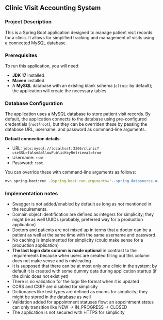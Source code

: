 ## Clinic Visit Accounting System

### Project Description

This is a Spring Boot application designed to manage patient visit records for a clinic. It allows for simplified tracking and management of visits using a connected MySQL database.

### Prerequisites

To run this application, you will need:

- **JDK 17** installed.
- **Maven** installed.
- A **MySQL** database with an existing blank schema (`clinic` by default); the application will create the necessary tables.

### Database Configuration

The application uses a MySQL database to store patient visit records. By default, the application connects to the database using pre-configured credentials (`root`/`root`), but they can be overriden these by passing the database URL, username, and password as command-line arguments.

**Default connection details**:
- URL: `jdbc:mysql://localhost:3306/clinic?useSSL=false&allowPublicKeyRetrieval=true`
- Username: `root`
- Password: `root`

You can override these with command-line arguments as follows:

```bash
mvn spring-boot:run -Dspring-boot.run.arguments="--spring.datasource.url=jdbc:mysql://<your-db-url>:<port>/<your-database> --spring.datasource.username=<your-username> --spring.datasource.password=<your-password>"
```
### Implementation notes

- Swagger is not added/enabled by default as long as not mentioned in the requirements. 
- Domain object identification are defined as integers for simplicity; they might be as well UUIDs (probably, preferred way for a production application)
- Doctors and patients are not mixed up in terms that a doctor can be a patient as well at the same time with the same username and password.  
- No caching is implemented for simplicity (could make sense for a production application)
- **The last login date column is made optional** in contrast to the requirements because when users are created filling out this column does not make sense and is misleading
- It is supposed that there can be at most only one clinic in the system; by default it is created with some dummy data during application startup (if the clinic does not exist yet) 
- There is no validation for the logo file format when it is updated
- CORS and CSRF are disabled for simplicity
- Dictionaries like test types are defined as enums for simplicity; they might be stored in the database as well
- Validation added for appointment statuses flow: an appointment status can only transition like NEW -> IN_PROGRESS -> CLOSED
- The application is not secured with HTTPS for simplicity
